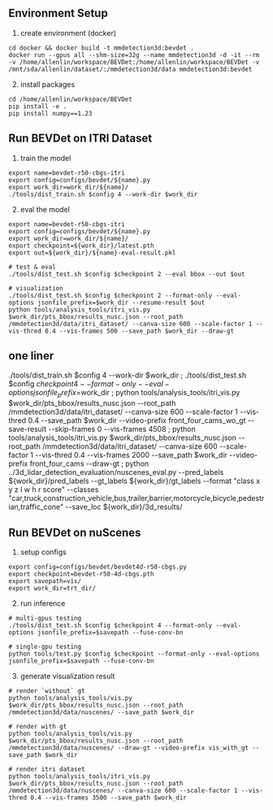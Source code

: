 ## Environment Setup

1. create environment (docker)
```shell=
cd docker && docker build -t mmdetection3d:bevdet .
docker run --gpus all --shm-size=32g --name mmdetection3d -d -it --rm -v /home/allenlin/workspace/BEVDet:/home/allenlin/workspace/BEVDet -v /mnt/sda/allenlin/dataset/:/mmdetection3d/data mmdetection3d:bevdet
```

2. install packages
```shell=
cd /home/allenlin/workspace/BEVDet
pip install -e .
pip install numpy==1.23
```

## Run BEVDet on ITRI Dataset

1. train the model
```shell=
export name=bevdet-r50-cbgs-itri
export config=configs/bevdet/${name}.py
export work_dir=work_dir/${name}/
./tools/dist_train.sh $config 4 --work-dir $work_dir
```

2. eval the model
```shell=
export name=bevdet-r50-cbgs-itri
export config=configs/bevdet/${name}.py
export work_dir=work_dir/${name}/
export checkpoint=${work_dir}/latest.pth
export out=${work_dir}/${name}-eval-result.pkl

# test & eval
./tools/dist_test.sh $config $checkpoint 2 --eval bbox --out $out

# visualization
./tools/dist_test.sh $config $checkpoint 2 --format-only --eval-options jsonfile_prefix=$work_dir --resume-result $out
python tools/analysis_tools/itri_vis.py $work_dir/pts_bbox/results_nusc.json --root_path /mmdetection3d/data/itri_dataset/ --canva-size 600 --scale-factor 1 --vis-thred 0.4 --vis-frames 500 --save_path $work_dir --draw-gt
```

## one liner
./tools/dist_train.sh $config 4 --work-dir $work_dir ; ./tools/dist_test.sh $config $checkpoint 4 --format-only --eval-options jsonfile_prefix=$work_dir ; python tools/analysis_tools/itri_vis.py $work_dir/pts_bbox/results_nusc.json --root_path /mmdetection3d/data/itri_dataset/ --canva-size 600 --scale-factor 1 --vis-thred 0.4 --save_path $work_dir --video-prefix front_four_cams_wo_gt --save-result --skip-frames 0 --vis-frames 4508 ; python tools/analysis_tools/itri_vis.py $work_dir/pts_bbox/results_nusc.json --root_path /mmdetection3d/data/itri_dataset/ --canva-size 600 --scale-factor 1 --vis-thred 0.4 --vis-frames 2000 --save_path $work_dir --video-prefix front_four_cams --draw-gt ; python ../3d_lidar_detection_evaluation/nuscenes_eval.py  --pred_labels ${work_dir}/pred_labels --gt_labels ${work_dir}/gt_labels --format "class x y z l w h r score" --classes "car,truck,construction_vehicle,bus,trailer,barrier,motorcycle,bicycle,pedestrian,traffic_cone" --save_loc ${work_dir}/3d_results/



## Run BEVDet on nuScenes

1.  setup configs
```shell=
export config=configs/bevdet/bevdet4d-r50-cbgs.py
export checkpoint=bevdet-r50-4d-cbgs.pth
export savepath=vis/
export work_dir=trt_dir/
```

2. run inference
```shell=
# multi-gpus testing
./tools/dist_test.sh $config $checkpoint 4 --format-only --eval-options jsonfile_prefix=$savepath --fuse-conv-bn

# single-gpu testing
python tools/test.py $config $checkpoint --format-only --eval-options jsonfile_prefix=$savepath --fuse-conv-bn
```

3. generate visualization result
```shell=
# render `without` gt
python tools/analysis_tools/vis.py $work_dir/pts_bbox/results_nusc.json --root_path /mmdetection3d/data/nuscenes/ --save_path $work_dir

# render with gt
python tools/analysis_tools/vis.py $work_dir/pts_bbox/results_nusc.json --root_path /mmdetection3d/data/nuscenes/ --draw-gt --video-prefix vis_with_gt --save_path $work_dir

# render itri dataset
python tools/analysis_tools/itri_vis.py $work_dir/pts_bbox/results_nusc.json --root_path /mmdetection3d/data/nuscenes/ --canva-size 600 --scale-factor 1 --vis-thred 0.4 --vis-frames 3500 --save_path $work_dir
```
